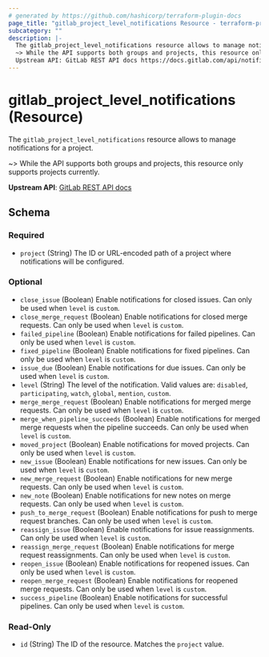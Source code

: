 ```yaml
---
# generated by https://github.com/hashicorp/terraform-plugin-docs
page_title: "gitlab_project_level_notifications Resource - terraform-provider-gitlab"
subcategory: ""
description: |-
  The gitlab_project_level_notifications resource allows to manage notifications for a project.
  ~> While the API supports both groups and projects, this resource only supports projects currently.
  Upstream API: GitLab REST API docs https://docs.gitlab.com/api/notification_settings/#group--project-level-notification-settings
---
```


# gitlab_project_level_notifications (Resource)

The `gitlab_project_level_notifications` resource allows to manage notifications for a project.

~> While the API supports both groups and projects, this resource only supports projects currently.
		
**Upstream API**: [GitLab REST API docs](https://docs.gitlab.com/api/notification_settings/#group--project-level-notification-settings)



<!-- schema generated by tfplugindocs -->
## Schema

### Required

- `project` (String) The ID or URL-encoded path of a project where notifications will be configured.

### Optional

- `close_issue` (Boolean) Enable notifications for closed issues. Can only be used when `level` is `custom`.
- `close_merge_request` (Boolean) Enable notifications for closed merge requests. Can only be used when `level` is `custom`.
- `failed_pipeline` (Boolean) Enable notifications for failed pipelines. Can only be used when `level` is `custom`.
- `fixed_pipeline` (Boolean) Enable notifications for fixed pipelines. Can only be used when `level` is `custom`.
- `issue_due` (Boolean) Enable notifications for due issues. Can only be used when `level` is `custom`.
- `level` (String) The level of the notification. Valid values are: `disabled`, `participating`, `watch`, `global`, `mention`, `custom`.
- `merge_merge_request` (Boolean) Enable notifications for merged merge requests. Can only be used when `level` is `custom`.
- `merge_when_pipeline_succeeds` (Boolean) Enable notifications for merged merge requests when the pipeline succeeds. Can only be used when `level` is `custom`.
- `moved_project` (Boolean) Enable notifications for moved projects. Can only be used when `level` is `custom`.
- `new_issue` (Boolean) Enable notifications for new issues. Can only be used when `level` is `custom`.
- `new_merge_request` (Boolean) Enable notifications for new merge requests. Can only be used when `level` is `custom`.
- `new_note` (Boolean) Enable notifications for new notes on merge requests. Can only be used when `level` is `custom`.
- `push_to_merge_request` (Boolean) Enable notifications for push to merge request branches. Can only be used when `level` is `custom`.
- `reassign_issue` (Boolean) Enable notifications for issue reassignments. Can only be used when `level` is `custom`.
- `reassign_merge_request` (Boolean) Enable notifications for merge request reassignments. Can only be used when `level` is `custom`.
- `reopen_issue` (Boolean) Enable notifications for reopened issues. Can only be used when `level` is `custom`.
- `reopen_merge_request` (Boolean) Enable notifications for reopened merge requests. Can only be used when `level` is `custom`.
- `success_pipeline` (Boolean) Enable notifications for successful pipelines. Can only be used when `level` is `custom`.

### Read-Only

- `id` (String) The ID of the resource. Matches the `project` value.

